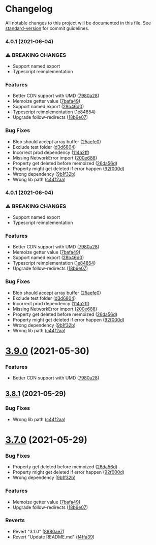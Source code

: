 # Changelog

All notable changes to this project will be documented in this file. See [standard-version](https://github.com/conventional-changelog/standard-version) for commit guidelines.

### 4.0.1 (2021-06-04)


### ⚠ BREAKING CHANGES

* Support named export
* Typescript reimplementation

### Features

* Better CDN support with UMD ([7980a28](https://github.com/tien/regrest/commit/7980a28470507722dbd44323f5836c1f03cde146))
* Memoize getter value ([7bafa49](https://github.com/tien/regrest/commit/7bafa49218b2c350474dc5e193363b952f1a5368))
* Support named export ([28b46d0](https://github.com/tien/regrest/commit/28b46d0630fa42a37919927b3f06e5081143b0ca))
* Typescript reimplementation ([1e84854](https://github.com/tien/regrest/commit/1e84854b2d296971844259178ac017da6c7412bc))
* Upgrade follow-redirects ([18b6e07](https://github.com/tien/regrest/commit/18b6e07480c94ae1a831617cffc6816bc62c8cff))


### Bug Fixes

* Blob should accept array buffer ([25aefe0](https://github.com/tien/regrest/commit/25aefe0f254cef344b54bd94d7d1ff6b59dc66f8))
* Exclude test folder ([d3d6804](https://github.com/tien/regrest/commit/d3d68046df581f02fd3a064cf163206cb4775305))
* Incorrect prod dependency ([114a2ff](https://github.com/tien/regrest/commit/114a2ffd77ce786c7f77f12340c2ad0d3ef3002c))
* Missing NetworkError import ([200e688](https://github.com/tien/regrest/commit/200e6884a72ed1d4f807707397d2d9e73a969bf0))
* Property get deleted before memoized ([26da56d](https://github.com/tien/regrest/commit/26da56d9612849969351ce220a7db2a9256b8d16))
* Property might get deleted if error happen ([92f000d](https://github.com/tien/regrest/commit/92f000de26e8a09112c9cc6defe80ada28363be6))
* Wrong dependency ([9b1f32b](https://github.com/tien/regrest/commit/9b1f32b73604b928c1e45b35635bc72d9e13ce05))
* Wrong lib path ([c44f2aa](https://github.com/tien/regrest/commit/c44f2aa01b0b0ece3071c3457eb08c803dc712f8))

### 4.0.1 (2021-06-04)


### ⚠ BREAKING CHANGES

* Support named export
* Typescript reimplementation

### Features

* Better CDN support with UMD ([7980a28](https://github.com/tien/regrest/commit/7980a28470507722dbd44323f5836c1f03cde146))
* Memoize getter value ([7bafa49](https://github.com/tien/regrest/commit/7bafa49218b2c350474dc5e193363b952f1a5368))
* Support named export ([28b46d0](https://github.com/tien/regrest/commit/28b46d0630fa42a37919927b3f06e5081143b0ca))
* Typescript reimplementation ([1e84854](https://github.com/tien/regrest/commit/1e84854b2d296971844259178ac017da6c7412bc))
* Upgrade follow-redirects ([18b6e07](https://github.com/tien/regrest/commit/18b6e07480c94ae1a831617cffc6816bc62c8cff))


### Bug Fixes

* Blob should accept array buffer ([25aefe0](https://github.com/tien/regrest/commit/25aefe0f254cef344b54bd94d7d1ff6b59dc66f8))
* Exclude test folder ([d3d6804](https://github.com/tien/regrest/commit/d3d68046df581f02fd3a064cf163206cb4775305))
* Incorrect prod dependency ([114a2ff](https://github.com/tien/regrest/commit/114a2ffd77ce786c7f77f12340c2ad0d3ef3002c))
* Missing NetworkError import ([200e688](https://github.com/tien/regrest/commit/200e6884a72ed1d4f807707397d2d9e73a969bf0))
* Property get deleted before memoized ([26da56d](https://github.com/tien/regrest/commit/26da56d9612849969351ce220a7db2a9256b8d16))
* Property might get deleted if error happen ([92f000d](https://github.com/tien/regrest/commit/92f000de26e8a09112c9cc6defe80ada28363be6))
* Wrong dependency ([9b1f32b](https://github.com/tien/regrest/commit/9b1f32b73604b928c1e45b35635bc72d9e13ce05))
* Wrong lib path ([c44f2aa](https://github.com/tien/regrest/commit/c44f2aa01b0b0ece3071c3457eb08c803dc712f8))

# [3.9.0](https://github.com/tien/regrest/compare/3.8.1...3.9.0) (2021-05-30)


### Features

* Better CDN support with UMD ([7980a28](https://github.com/tien/regrest/commit/7980a28470507722dbd44323f5836c1f03cde146))



## [3.8.1](https://github.com/tien/regrest/compare/3.7.0...3.8.1) (2021-05-29)


### Bug Fixes

* Wrong lib path ([c44f2aa](https://github.com/tien/regrest/commit/c44f2aa01b0b0ece3071c3457eb08c803dc712f8))



# [3.7.0](https://github.com/tien/regrest/compare/f4ffa39583ecbd43812214e9546aa1bd44d4a2ca...3.7.0) (2021-05-29)


### Bug Fixes

* Property get deleted before memoized ([26da56d](https://github.com/tien/regrest/commit/26da56d9612849969351ce220a7db2a9256b8d16))
* Property might get deleted if error happen ([92f000d](https://github.com/tien/regrest/commit/92f000de26e8a09112c9cc6defe80ada28363be6))
* Wrong dependency ([9b1f32b](https://github.com/tien/regrest/commit/9b1f32b73604b928c1e45b35635bc72d9e13ce05))


### Features

* Memoize getter value ([7bafa49](https://github.com/tien/regrest/commit/7bafa49218b2c350474dc5e193363b952f1a5368))
* Upgrade follow-redirects ([18b6e07](https://github.com/tien/regrest/commit/18b6e07480c94ae1a831617cffc6816bc62c8cff))


### Reverts

* Revert "3.1.0" ([8880ae7](https://github.com/tien/regrest/commit/8880ae74027a9afd407190441b224c030c142e44))
* Revert "Update README.md" ([f4ffa39](https://github.com/tien/regrest/commit/f4ffa39583ecbd43812214e9546aa1bd44d4a2ca))
